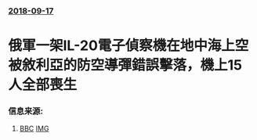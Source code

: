 ### [2018-09-17](/news/2018/09/17/index.md)

##### 
# 俄軍一架IL-20電子偵察機在地中海上空被敘利亞的防空導彈錯誤擊落，機上15人全部喪生 




### 信息来源:

1. [BBC](https://www.bbc.co.uk/news/world-europe-45563304) [IMG](https://ichef.bbci.co.uk/news/1024/branded_news/6F97/production/_103476582_6af98702-2d80-4646-a20e-5af48f89c986.jpg)
